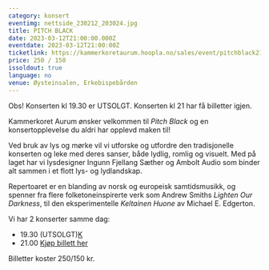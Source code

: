 ```yaml
---
category: konsert
eventimg: nettside_230212_203024.jpg
title: PITCH BLACK
date: 2023-03-12T21:00:00.000Z
eventdate: 2023-03-12T21:00:00Z
ticketlink: https://kammerkoretaurum.hoopla.no/sales/event/pitchblack21
price: 250 / 150
issoldout: true
language: no
venue: Øysteinsalen, Erkebispebården
---
```

Obs! Konserten kl 19.30 er UTSOLGT. Konserten kl 21 har få billetter igjen.

Kammerkoret Aurum ønsker velkommen til *Pitch Black* og en konsertopplevelse du aldri har opplevd maken til!

Ved bruk av lys og mørke vil vi utforske og utfordre den tradisjonelle konserten og leke med deres sanser, både lydlig, romlig og visuelt.
Med på laget har vi lysdesigner Ingunn Fjellang Sæther og Ambolt Audio som binder alt sammen i et flott lys- og lydlandskap.

Repertoaret er en blanding av norsk og europeisk samtidsmusikk, og spenner fra flere folketoneinspirerte verk som Andrew Smiths *Lighten Our Darkness*, til den eksperimentelle *Keltainen Huone* av Michael E. Edgerton.

Vi har 2 konserter samme dag:

* 19.30 (UTSOLGT)[K](https://kammerkoretaurum.hoopla.no/sales/event/pitchblack1930)
* 21.00 [Kjøp billett her](https://kammerkoretaurum.hoopla.no/sales/event/pitchblack21)

Billetter koster 250/150 kr.
